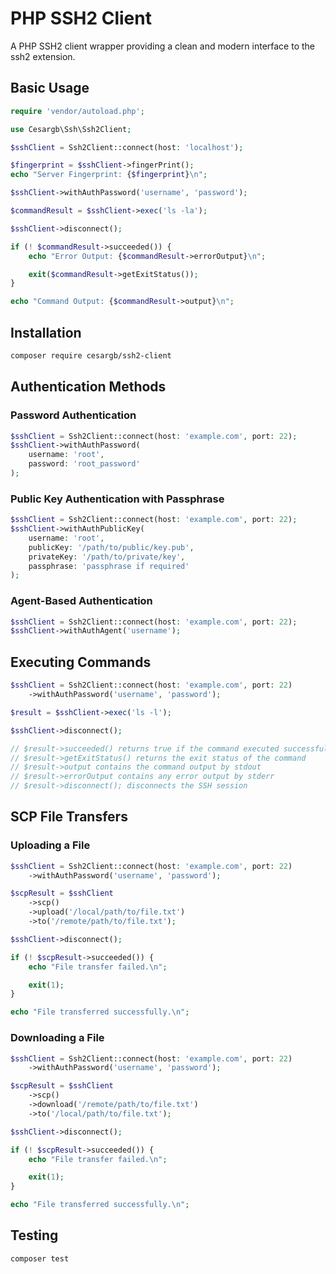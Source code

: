 # PHP SSH2 Client

A PHP SSH2 client wrapper providing a clean and modern interface to the ssh2 extension.

## Basic Usage

``` php
require 'vendor/autoload.php';

use Cesargb\Ssh\Ssh2Client;

$sshClient = Ssh2Client::connect(host: 'localhost');

$fingerprint = $sshClient->fingerPrint();
echo "Server Fingerprint: {$fingerprint}\n";

$sshClient->withAuthPassword('username', 'password');

$commandResult = $sshClient->exec('ls -la');

$sshClient->disconnect();

if (! $commandResult->succeeded()) {
    echo "Error Output: {$commandResult->errorOutput}\n";

    exit($commandResult->getExitStatus());
}

echo "Command Output: {$commandResult->output}\n";
```

## Installation

``` bash
composer require cesargb/ssh2-client
```

## Authentication Methods

### Password Authentication

``` php
$sshClient = Ssh2Client::connect(host: 'example.com', port: 22);
$sshClient->withAuthPassword(
    username: 'root',
    password: 'root_password'
);
```

### Public Key Authentication with Passphrase

``` php
$sshClient = Ssh2Client::connect(host: 'example.com', port: 22);
$sshClient->withAuthPublicKey(
    username: 'root',
    publicKey: '/path/to/public/key.pub',
    privateKey: '/path/to/private/key',
    passphrase: 'passphrase if required'
);
```

### Agent-Based Authentication

``` php
$sshClient = Ssh2Client::connect(host: 'example.com', port: 22);
$sshClient->withAuthAgent('username');
```

## Executing Commands

``` php
$sshClient = Ssh2Client::connect(host: 'example.com', port: 22)
    ->withAuthPassword('username', 'password');

$result = $sshClient->exec('ls -l');

$sshClient->disconnect();

// $result->succeeded() returns true if the command executed successfully
// $result->getExitStatus() returns the exit status of the command
// $result->output contains the command output by stdout
// $result->errorOutput contains any error output by stderr
// $result->disconnect(); disconnects the SSH session
```

## SCP File Transfers

### Uploading a File

``` php
$sshClient = Ssh2Client::connect(host: 'example.com', port: 22)
    ->withAuthPassword('username', 'password');

$scpResult = $sshClient
    ->scp()
    ->upload('/local/path/to/file.txt')
    ->to('/remote/path/to/file.txt');

$sshClient->disconnect();

if (! $scpResult->succeeded()) {
    echo "File transfer failed.\n";

    exit(1);
}

echo "File transferred successfully.\n";
```

### Downloading a File

``` php
$sshClient = Ssh2Client::connect(host: 'example.com', port: 22)
    ->withAuthPassword('username', 'password');

$scpResult = $sshClient
    ->scp()
    ->download('/remote/path/to/file.txt')
    ->to('/local/path/to/file.txt');

$sshClient->disconnect();

if (! $scpResult->succeeded()) {
    echo "File transfer failed.\n";

    exit(1);
}

echo "File transferred successfully.\n";
```

## Testing

``` bash
composer test
```
